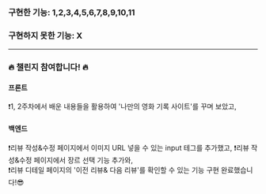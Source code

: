 ### 구현한 기능: 1,2,3,4,5,6,7,8,9,10,11

### 구현하지 못한 기능: X

<hr>

### 🔥 챌린지 참여합니다! 🔥
#### 프론트
❗1, 2주차에서 배운 내용들을 활용하여 '나만의 영화 기록 사이트'를 꾸며 보았고,
#### 백엔드 
❗리뷰 작성&수정 페이지에서 이미지 URL 넣을 수 있는 input 테그를 추가했고,
❗리뷰 작성&수정 페이지에서 장르 선택 기능 추가와, </br>
❗리뷰 디테일 페이지의 '이전 리뷰& 다음 리뷰'를 확인할 수 있는 기능 구현 완료했습니다!😎
